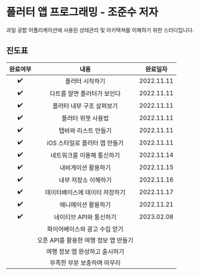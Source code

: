 # 플러터 앱 프로그래밍 - 조준수 저자

과일 궁합 어플리케이션에 사용된 상태관리 및 아키텍쳐를 이해하기 위한 스터디입니다.

## 진도표


|완료여부|내용|완료일자|
|:---:|:---:|:---:|
|:heavy_check_mark:|플러터 시작하기|2022.11.11|
|:heavy_check_mark:|다트를 알면 플러터가 보인다|2022.11.11|
|:heavy_check_mark:|플러터 내부 구조 살펴보기|2022.11.11|
|:heavy_check_mark:|플러터 위젯 사용법|2022.11.11|
|:heavy_check_mark:|텝바와 리스트 만들기|2022.11.11|
|:heavy_check_mark:|iOS 스타일로 플러터 앱 만들기|2022.11.11|
|:heavy_check_mark:|네트워크를 이용해 통신하기|2022.11.14|
|:heavy_check_mark:|내비게이션 활용하기|2022.11.15|
|:heavy_check_mark:|내부 저장소 이해하기|2022.11.16|
|:heavy_check_mark:|데이터베이스에 데이터 저장하기|2022.11.17|
|:heavy_check_mark:|애니메이션 활용하기|2022.11.21|
|:heavy_check_mark:|네이티브 API와 통신하기|2023.02.08|
||파이어베이스와 광고 수입 얻기||
||오픈 API를 활용한 여행 정보 앱 만들기||
||여행 정보 앱 완성하고 출시하기||
||부족한 부분 보충하며 마무리||
